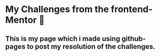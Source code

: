 # My Challenges from the frontend-Mentor 🤠 

## This is my page which i made using github-pages to post my resolution of the challenges.

